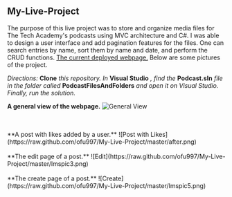 ## My-Live-Project

The purpose of this live project was to store and organize media files for The Tech Academy's podcasts using MVC architecture and C#. I was able to design a user interface and add pagination features for the files. One can search entries by name, sort them by name and date, and perform the CRUD functions. [The current deployed webpage.](https://www.learncodinganywhere.com/Podcasts) Below are some pictures of the project.

*Directions:* **Clone** *this repository. In* **Visual Studio** *, find the* **Podcast.sln** *file in the folder called* **PodcastFilesAndFolders** *and open it on Visual Studio. Finally, run the solution.*


**A general view of the webpage.**
![General View](https://raw.github.com/ofu997/My-Live-Project/master/lmspic4.png)

<br/>
<br/>
**A post with likes added by a user.**
![Post with Likes](https://raw.github.com/ofu997/My-Live-Project/master/after.png)

<br/>
<br/>
**The edit page of a post.**
![Edit](https://raw.github.com/ofu997/My-Live-Project/master/lmspic3.png)

<br/>
<br/>
**The create page of a post.**
![Create](https://raw.github.com/ofu997/My-Live-Project/master/lmspic5.png)
